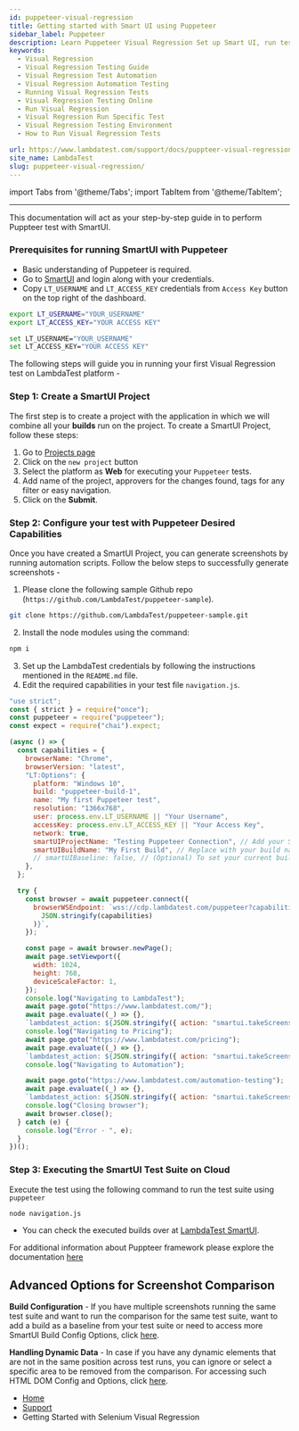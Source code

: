 ```yaml
---
id: puppeteer-visual-regression
title: Getting started with Smart UI using Puppeteer
sidebar_label: Puppeteer
description: Learn Puppeteer Visual Regression Set up Smart UI, run tests on LambdaTest Cloud across 40+ browsers. Step-by-step guide for seamless testing.
keywords:
  - Visual Regression
  - Visual Regression Testing Guide
  - Visual Regression Test Automation
  - Visual Regression Automation Testing
  - Running Visual Regression Tests
  - Visual Regression Testing Online
  - Run Visual Regression
  - Visual Regression Run Specific Test
  - Visual Regression Testing Environment
  - How to Run Visual Regression Tests

url: https://www.lambdatest.com/support/docs/puppteer-visual-regression/
site_name: LambdaTest
slug: puppeteer-visual-regression/
---
```


import Tabs from '@theme/Tabs';
import TabItem from '@theme/TabItem';

---

This documentation will act as your step-by-step guide in to perform Puppteer test with SmartUI.

### Prerequisites for running SmartUI with Puppeteer

- Basic understanding of Puppeteer is required.
- Go to [SmartUI](https://smartui.lambdatest.com/) and login along with your credentials.
- Copy `LT_USERNAME` and `LT_ACCESS_KEY` credentials from `Access Key` button on the top right of the dashboard.

<Tabs className="docs__val" groupId="language">
<TabItem value="MacOS/Linux" label="MacOS/Linux" default>

```bash
export LT_USERNAME="YOUR_USERNAME"
export LT_ACCESS_KEY="YOUR ACCESS KEY"
```

</TabItem>
<TabItem value="Windows" label="Windows" default>

```bash
set LT_USERNAME="YOUR_USERNAME"
set LT_ACCESS_KEY="YOUR ACCESS KEY"
```

</TabItem>
</Tabs>

The following steps will guide you in running your first Visual Regression test on LambdaTest platform -

### **Step 1:** Create a SmartUI Project

The first step is to create a project with the application in which we will combine all your **builds** run on the project.
To create a SmartUI Project, follow these steps:

1. Go to [Projects page](https://smartui.lambdatest.com/)
2. Click on the `new project` button
3. Select the platform as <b>Web</b> for executing your `Puppeteer` tests. 
4. Add name of the project, approvers for the changes found, tags for any filter or easy navigation.
5. Click on the **Submit**.

<!-- <img loading="lazy" src={require('../assets/images/uploads/smart-ui-1.webp').default} alt="cmd" width="768" height="373" className="doc_img"/> -->

### **Step 2:** Configure your test with Puppeteer Desired Capabilities

Once you have created a SmartUI Project, you can generate screenshots by running automation scripts. Follow the below steps to successfully generate screenshots -

1. Please clone the following sample Github repo (`https://github.com/LambdaTest/puppeteer-sample`).

```bash
git clone https://github.com/LambdaTest/puppeteer-sample.git
```

2. Install the node modules using the command:

```bash
npm i
```

3. Set up the LambdaTest credentials by following the instructions mentioned in the `README.md` file.
4. Edit the required capabilities in your test file `navigation.js`.

```javascript title="Add the following code snippet to run SmartUI with Puppeteer in ./navigation.js"
"use strict";
const { strict } = require("once");
const puppeteer = require("puppeteer");
const expect = require("chai").expect;

(async () => {
  const capabilities = {
    browserName: "Chrome",
    browserVersion: "latest",
    "LT:Options": {
      platform: "Windows 10",
      build: "puppeteer-build-1",
      name: "My first Puppeteer test",
      resolution: "1366x768",
      user: process.env.LT_USERNAME || "Your Username",
      accessKey: process.env.LT_ACCESS_KEY || "Your Access Key",
      network: true,
      smartUIProjectName: "Testing Puppeteer Connection", // Add your SmartUI Project Name here
      smartUIBuildName: "My First Build", // Replace with your build name of choice here
      // smartUIBaseline: false, // (Optional) To set your current build as baseline to compare
    },
  };

  try {
    const browser = await puppeteer.connect({
      browserWSEndpoint: `wss://cdp.lambdatest.com/puppeteer?capabilities=${encodeURIComponent(
        JSON.stringify(capabilities)
      )}`,
    });

    const page = await browser.newPage();
    await page.setViewport({
      width: 1024,
      height: 768,
      deviceScaleFactor: 1,
    });
    console.log("Navigating to LambdaTest");
    await page.goto("https://www.lambdatest.com/");
    await page.evaluate((_) => {},
    `lambdatest_action: ${JSON.stringify({ action: "smartui.takeScreenshot", arguments: { fullPage: true, screenshotName: "Navigating to LambdaTest" } })}`);
    console.log("Navigating to Pricing");
    await page.goto("https://www.lambdatest.com/pricing");
    await page.evaluate((_) => {},
    `lambdatest_action: ${JSON.stringify({ action: "smartui.takeScreenshot", arguments: { fullPage: true, screenshotName: "Navigating to Pricing" } })}`);
    console.log("Navigating to Automation");

    await page.goto("https://www.lambdatest.com/automation-testing");
    await page.evaluate((_) => {},
    `lambdatest_action: ${JSON.stringify({ action: "smartui.takeScreenshot", arguments: { fullPage: true, screenshotName: "Navigating to Automation" } })}`);
    console.log("Closing browser");
    await browser.close();
  } catch (e) {
    console.log("Error - ", e);
  }
})();
```

### **Step 3:** Executing the SmartUI Test Suite on Cloud

Execute the test using the following command to run the test suite using `puppeteer` 

```bash
node navigation.js
```

- You can check the executed builds over at [LambdaTest SmartUI](https://smartui.lambdatest.com/).

For additional information about Puppteer framework please explore the documentation [here](/docs/puppeteer-testing/)

## Advanced Options for Screenshot Comparison


  **Build Configuration** - If you have multiple screenshots running the same test suite and want to run the comparison for the same test suite, want to add a build as a baseline from your test suite or need to access more SmartUI Build Config Options, click [here](https://www.lambdatest.com/support/docs/smart-ui-build-options/).

  **Handling Dynamic Data** - In case if you have any dynamic elements that are not in the same position across test runs, you can ignore or select a specific area to be removed from the comparison. For accessing such HTML DOM Config and Options, click [here](/support/docs/html-dom-smartui-options/#configuration-for-puppeteer).
  
<!-- <img loading="lazy" src={require('../assets/images/uploads/smart-ui-2.webp').default} alt="cmd" width="768" height="373" className="doc_img"/> -->

<nav aria-label="breadcrumbs">
  <ul className="breadcrumbs">
    <li className="breadcrumbs__item">
      <a className="breadcrumbs__link" target="_self" href="https://www.lambdatest.com">
        Home
      </a>
    </li>
    <li className="breadcrumbs__item">
      <a className="breadcrumbs__link" target="_self" href="https://www.lambdatest.com/support/docs/">
        Support
      </a>
    </li>
    <li className="breadcrumbs__item breadcrumbs__item--active">
      <span className="breadcrumbs__link"> Getting Started with Selenium Visual Regression  </span>
    </li>
  </ul>
</nav>